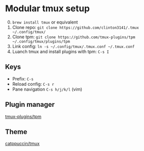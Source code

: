 # Modular tmux setup

0. `brew install tmux` or equivalent
1. Clone repo: `git clone https://github.com/clinton3141/.tmux ~/.config/tmux/`
1. Clone tpm: `git clone https://github.com/tmux-plugins/tpm ~/.config/tmux/plugins/tpm`
3. Link config: `ln -s ~/.config/tmux/.tmux.conf ~/.tmux.conf`
4. Luanch tmux and install plugins with tpm: `C-s I`

## Keys

* Prefix: `C-s`
* Reload config: `C-s r`
* Pane navigation `C-s h/j/k/l` (vim)

## Plugin manager

[tmux-plugins/tpm](https://github.com/tmux-plugins/tpm)

## Theme

[catppuccin/tmux](https://github.com/catppuccin/tmux)
